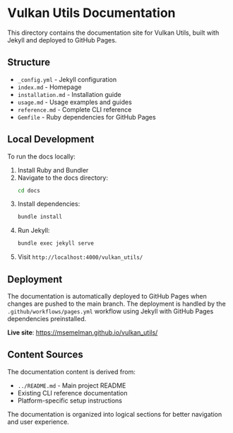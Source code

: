 # Vulkan Utils Documentation

This directory contains the documentation site for Vulkan Utils, built with Jekyll and deployed to GitHub Pages.

## Structure

- `_config.yml` - Jekyll configuration
- `index.md` - Homepage
- `installation.md` - Installation guide
- `usage.md` - Usage examples and guides
- `reference.md` - Complete CLI reference
- `Gemfile` - Ruby dependencies for GitHub Pages

## Local Development

To run the docs locally:

1. Install Ruby and Bundler
2. Navigate to the docs directory:
   ```bash
   cd docs
   ```
3. Install dependencies:
   ```bash
   bundle install
   ```
4. Run Jekyll:
   ```bash
   bundle exec jekyll serve
   ```
5. Visit `http://localhost:4000/vulkan_utils/`

## Deployment

The documentation is automatically deployed to GitHub Pages when changes are pushed to the main branch. The deployment is handled by the `.github/workflows/pages.yml` workflow using Jekyll with GitHub Pages dependencies preinstalled.

**Live site**: https://msemelman.github.io/vulkan_utils/

## Content Sources

The documentation content is derived from:
- `../README.md` - Main project README
- Existing CLI reference documentation
- Platform-specific setup instructions

The documentation is organized into logical sections for better navigation and user experience.
